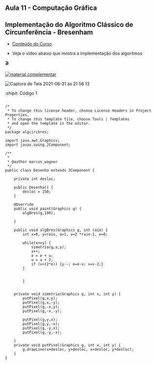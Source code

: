 
## Aula 11 - Computação Gráfica

## Implementação do Algoritmo Clássico de Circunferência - Bresenham

- [Conteúdo do Curso](https://github.com/marcoswagner-commits/projetos_cg/blob/56bc895a869568bf9bb4c13f42e976b133f58330/ApostilaCG2021_Modulo2.pdf)

- Veja o vídeo abaixo que mostra a implementação dos algoritmos
 
🎬

[![material complementar](https://github.com/marcoswagner-commits/projetos_cg/blob/9a7a875a273c69f03b6048ea2138b963fd82fa7b/Capa_Aula11.png)](https://www.youtube.com/watch?v=fPUDIOWkn88)



![Captura de Tela 2021-06-21 às 21 56 13](https://user-images.githubusercontent.com/81576640/122846395-21677b00-d2dc-11eb-806e-5e9f71094b0e.png)


:shipit: Código 1
```

/*
 * To change this license header, choose License Headers in Project Properties.
 * To change this template file, choose Tools | Templates
 * and open the template in the editor.
 */
package algcircbres;

import java.awt.Graphics;
import javax.swing.JComponent;

/**
 *
 * @author marcos_wagner
 */
public class Desenha extends JComponent {

    private int desloc; 
    
    public Desenha() {
        desloc = 150;
    }
    
    @Override
    public void paint(Graphics g) {
        algBres(g,100);
        
    }
    
    public void algBres(Graphics g, int raio) {
        int x=0, y=raio, u=1, v=2 *raio-1, e=0;
               
        while(x<=y) {
            simetria(g,x,y);
            x++;
            e = e + u;
            u = u + 2;
            if (v<(2*e)) {y--; e=e-v; v=v-2;}
        }
        
           
        }
    

    private void simetria(Graphics g, int x, int y) {
        putPixel(g,x,y);
        putPixel(g,x,-y);
        putPixel(g,-x,y);
        putPixel(g,-x,-y);
        
        putPixel(g,y,x);
        putPixel(g,y,-x);
        putPixel(g,-y,x);
        putPixel(g,-y,-x);
          
    }
    private void putPixel(Graphics g, int x, int y) {
        g.drawLine(x+desloc, y+desloc, x+desloc, y+desloc);
    }
}



```



